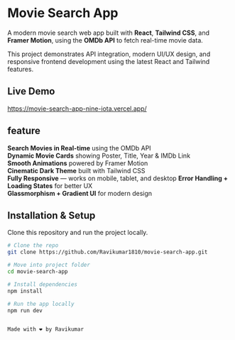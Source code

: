 # Movie Search App

A modern movie search web app built with **React**, **Tailwind CSS**, and **Framer Motion**, using the **OMDb API** to fetch real-time movie data.

This project demonstrates API integration, modern UI/UX design, and responsive frontend development using the latest React and Tailwind features.

## Live Demo

https://movie-search-app-nine-iota.vercel.app/

## feature

**Search Movies in Real-time** using the OMDb API  
**Dynamic Movie Cards** showing Poster, Title, Year & IMDb Link  
**Smooth Animations** powered by Framer Motion  
**Cinematic Dark Theme** built with Tailwind CSS  
**Fully Responsive** — works on mobile, tablet, and desktop 
**Error Handling + Loading States** for better UX  
**Glassmorphism + Gradient UI** for modern design

## Installation & Setup

Clone this repository and run the project locally.

```bash
# Clone the repo
git clone https://github.com/Ravikumar1810/movie-search-app.git

# Move into project folder
cd movie-search-app

# Install dependencies
npm install

# Run the app locally
npm run dev


Made with ❤️ by Ravikumar

